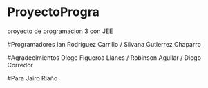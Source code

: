 # ProyectoProgra
proyecto de programacion 3 con JEE

#Programadores
Ian Rodríguez Carrillo / Silvana Gutierrez Chaparro

#Agradecimientos
Diego Figueroa Llanes / Robinson Aguilar / Diego Corredor

#Para 
Jairo Riaño
